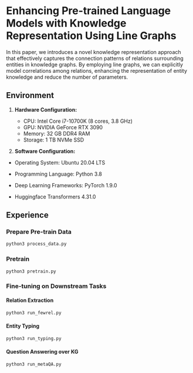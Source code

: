 # Enhancing Pre-trained Language Models with Knowledge Representation Using Line Graphs
In this paper, we introduces a novel knowledge representation approach that effectively captures the connection patterns of relations surrounding entities in knowledge graphs. By employing line graphs, we can explicitly model correlations among relations, enhancing the representation of entity knowledge and reduce the number of parameters.



## Environment

1. **Hardware Configuration:**
   - CPU: Intel Core i7-10700K (8 cores, 3.8 GHz)
   - GPU: NVIDIA GeForce RTX 3090
   - Memory: 32 GB DDR4 RAM
   - Storage: 1 TB NVMe SSD
   
2. **Software Configuration:**
- Operating System: Ubuntu 20.04 LTS
  
- Programming Language: Python 3.8
  
- Deep Learning Frameworks: PyTorch 1.9.0
  
- Huggingface Transformers 4.31.0

## Experience

### Prepare Pre-train Data

```bash
python3 process_data.py
```

### Pretrain

````bash
python3 pretrain.py
````

### Fine-tuning on Downstream Tasks

#### Relation Extraction

````bash
python3 run_fewrel.py
````

#### Entity Typing

```bash
python3 run_typing.py
```

#### Question Answering over KG

```bash
python3 run_metaQA.py
```

